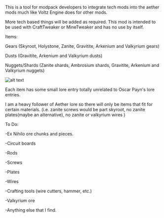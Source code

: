 This is a tool for modpack developers to integrate tech mods into the aether mods much like Voltz Engine does for other mods. 


More tech based things will be added as required.
This mod is intended to be used with CraftTweaker or MineTweaker and has no use by itself.

 

Items:

Gears (Skyroot, Holystone, Zanite, Gravitite, Arkenium and Valkyrium gears)

Dusts (Gravitite, Arkenium and Valkyrium dusts)

Nuggets/Shards (Zanite shards, Ambrosium shards, Gravitite, Arkenium and Valkyrium nuggets)

 
![alt text](https://i.imgur.com/zG2akus.png)


 Each item has some small lore entry totally unrelated to Oscar Payn's lore entries.

I am a heavy follower of Aether lore so there will only be items that fit for certain materials. (i.e. zanite screws would be part skyroot, no zanite plates(maybe an alternative), no zanite or valkyrium wires )

To Do:

-Ex Nihilo ore chunks and pieces.

-Circuit boards

-Rods

-Screws

-Plates

-Wires

-Crafting tools (wire cutters, hammer, etc.)

-Valkyrium ore

-Anything else that I find.
